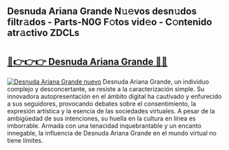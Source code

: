 ## Desnuda Ariana Grande N𝚞𝚎vos desn𝚞dos filtr𝚊dos - Parts-N0G F𝚘tos vid𝚎o - C𝚘ntenido atr𝚊ctivo ZDCLs

# <h2><a href="http://mb1yoo.tromn.icu/?c=Desnuda+Ariana+Grande">🔗👉👉👉 Desnuda Ariana Grande 🔗🔗</a></h2>

[![Desnuda Ariana Grande nuevo](https://i.imgur.com/pEAQMta.gif)](http://mb1yoo.tromn.icu/?c=Desnuda+Ariana+Grande)
Desnuda Ariana Grande, un individuo complejo y desconcertante, se resiste a la caracterización simple. Su innovadora autopresentación en el ámbito digital ha cautivado y enfurecido a sus seguidores, provocando debates sobre el consentimiento, la expresión artística y la esencia de las sociedades virtuales. A pesar de la ambigüedad de sus intenciones, su huella en la cultura en línea es imborrable. Armada con una tenacidad inquebrantable y un encanto innegable, la influencia de Desnuda Ariana Grande en el mundo virtual no tiene límites.
